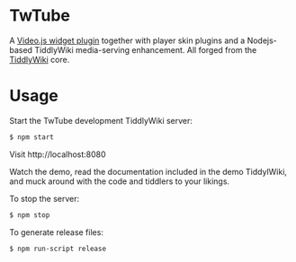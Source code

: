 # TwTube

A [Video.js widget plugin](https://videojs.com/) together with
player skin plugins and a Nodejs-based TiddlyWiki media-serving
enhancement. All forged from the [TiddlyWiki](https://tiddlywiki.com) core.

# Usage

Start the TwTube development TiddlyWiki server:

```bash
$ npm start
```

Visit http://localhost:8080

Watch the demo, read the documentation included in the demo TiddylWiki,
and muck around with the code and tiddlers to your likings.

To stop the server:

```bash
$ npm stop
```

To generate release files:

```bash
$ npm run-script release
```
